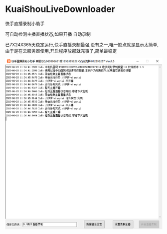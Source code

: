 # KuaiShouLiveDownloader
快手直播录制小助手

可自动检测主播直播状态,如果开播 自动录制

已7X24X365天稳定运行,快手直播录制最强,没有之一,唯一缺点就是显示太简单,由于是在云服务器使用,开启程序放那就完事了,简单最稳定


![程序截图](https://github.com/youxia2016/KuaiShouLiveDownloader/blob/master/快手直播录制小助手.png?raw=true)
